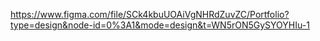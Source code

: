 https://www.figma.com/file/SCk4kbuUOAiVgNHRdZuvZC/Portfolio?type=design&node-id=0%3A1&mode=design&t=WN5rON5GySYOYHIu-1
